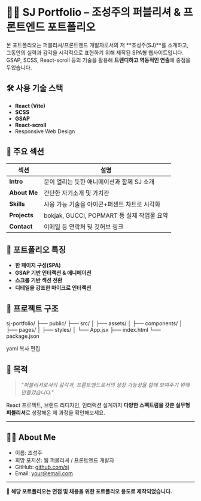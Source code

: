 # 🧑‍💻 SJ Portfolio – 조성주의 퍼블리셔 & 프론트엔드 포트폴리오

본 포트폴리오는 퍼블리셔/프론트엔드 개발자로서의 저 **조성주(SJ)**를 소개하고, 그동안의 실력과 감각을 시각적으로 표현하기 위해 제작된 SPA형 웹사이트입니다.  
GSAP, SCSS, React-scroll 등의 기술을 활용해 **트렌디하고 역동적인 연출**에 중점을 두었습니다.

## 🛠️ 사용 기술 스택

- **React (Vite)**
- **SCSS**
- **GSAP**
- **React-scroll**
- Responsive Web Design

## 🎯 주요 섹션

| 섹션 | 설명 |
|------|------|
| **Intro** | 문이 열리는 듯한 애니메이션과 함께 SJ 소개 |
| **About Me** | 간단한 자기소개 및 가치관 |
| **Skills** | 사용 가능 기술을 아이콘+퍼센트 차트로 시각화 |
| **Projects** | bokjak, GUCCI, POPMART 등 실제 작업물 요약 |
| **Contact** | 이메일 등 연락처 및 깃허브 링크 |

## 🎨 포트폴리오 특징

- **한 페이지 구성(SPA)**  
- **GSAP 기반 인터랙션 & 애니메이션**  
- **스크롤 기반 섹션 전환**  
- **디테일을 강조한 마이크로 인터랙션**

## 📁 프로젝트 구조

sj-portfolio/
├── public/
├── src/
│ ├── assets/
│ ├── components/
│ ├── pages/
│ ├── styles/
│ └── App.jsx
├── index.html
└── package.json

yaml
복사
편집

## 📌 목적

> *"퍼블리셔로서의 감각과, 프론트엔드로서의 성장 가능성을 함께 보여주기 위해 만들었습니다."*

React 프로젝트, 브랜드 리디자인, 인터랙션 설계까지 **다양한 스펙트럼을 갖춘 실무형 퍼블리셔**로 성장해온 제 과정을 확인해보세요.

---

## 🙋‍♂️ About Me

- 이름: 조성주
- 희망 포지션: 웹 퍼블리셔 / 프론트엔드 개발자
- GitHub: [github.com/sj](https://github.com/your-id)
- Email: your@email.com

---

📌 **해당 포트폴리오는 면접 및 채용을 위한 포트폴리오 용도로 제작되었습니다.**

